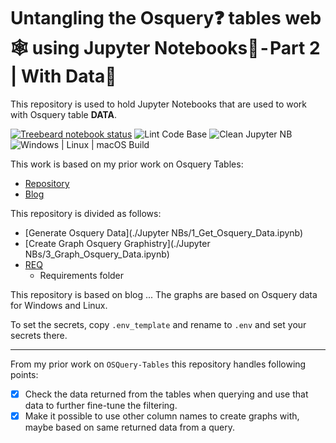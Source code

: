 # Untangling the Osquery❓ tables web🕸 using Jupyter Notebooks📓 - Part 2 | With Data📜
This repository is used to hold Jupyter Notebooks that are used to work with Osquery table **DATA**.  

[![Treebeard notebook status](https://api.treebeard.io/sevickson/Jupyter_NBs/master/buildbadge)](https://treebeard.io/admin/sevickson/Jupyter_NBs/master "Latest notebook run")
![Lint Code Base](https://github.com/sevickson/Osquery_Data_Graph/workflows/Lint%20Code%20Base/badge.svg)
![Clean Jupyter NB](https://github.com/sevickson/Osquery_Data_Graph/workflows/Clean%20Jupyter%20NB/badge.svg)
![Windows | Linux | macOS Build](https://github.com/sevickson/Osquery_Data_Graph/workflows/Windows%20%7C%20Linux%20%7C%20macOS%20Build/badge.svg)

This work is based on my prior work on Osquery Tables:
- [Repository](https://github.com/sevickson/osquery_tables_graph)
- [Blog](https://medium.com/@sevickson/untangling-the-osquery-tables-web-using-jupyter-notebooks-7c979c03f42d)

This repository is divided as follows:
- [Generate Osquery Data](./Jupyter NBs/1_Get_Osquery_Data.ipynb)
- [Create Graph Osquery Graphistry](./Jupyter NBs/3_Graph_Osquery_Data.ipynb)
- [REQ](REQ)
  - Requirements folder

This repository is based on blog ...
The graphs are based on Osquery data for Windows and Linux.

To set the secrets, copy `.env_template` and rename to `.env` and set your secrets there.

------------------------

From my prior work on `OSQuery-Tables` this repository handles following points:
- [X] Check the data returned from the tables when querying and use that data to further fine-tune the filtering.
- [X] Make it possible to use other column names to create graphs with, maybe based on same returned data from a query.
